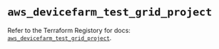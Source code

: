 # `aws_devicefarm_test_grid_project`

Refer to the Terraform Registory for docs: [`aws_devicefarm_test_grid_project`](https://registry.terraform.io/providers/hashicorp/aws/5.9.0/docs/resources/devicefarm_test_grid_project).
